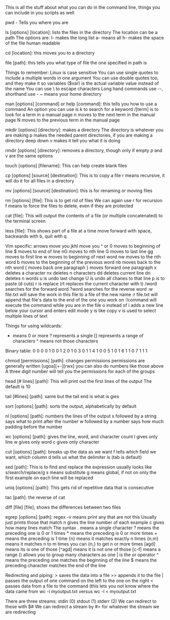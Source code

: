 This is all the stuff about what you can do in the command line, things you can 
include in you scripts as well

pwd - Tells you where you are

ls [options] [location]: lists the files in the directory
	The location can be a path
	The options are: 
		l- makes the long list
		a- means all
		h- makes the space of the file human readable

cd [location]: this moves you to a directory

file [path]: this tells you what type of file the one specified in path is

Things to remember: 
	Linux is case sensitive
	You can use single quotes to include a multiple words in one argument
	You can use double quotes too, and they make it so variables ($var) is the actual variable value instead of the name
	You can use \ to escape characters
	Long hand commands use --, shorthand use -
	~ means your home directory

man [options] [command] or help [command]: this tells you how to use a command
	An option you can use is k to search for a keyword
	/[term] is to look for a term in a manual page
	n moves to the next term in the manual page
	N moves to the previous term in the manual page

mkdir [options] [directory]: makes a directory
	The directory is whatever you are making
	p makes the needed parent directories, if you are making a directory deep down
	v makes it tell you what it is doing

rmdir [options] [directory]: removes a directory, though only if empty
	p and v are the same options

touch [options] [filename]: This can help create blank files

cp [options] [source] [destination]: This is to copy a file
	r means recursive, it will do it for all files in a directory

mv [options] [source] [destination]: this is for renaming or moving files
	
rm [options] [file]: This is to get rid of files
	We can again use r for recursion
	f means to force the files to delete, even if they are protected

cat [file]: This will output the contents of a file (or multiple concatenated) to the terminal screen

less [file]: This shows part of a file at a time
	move forward with space, backwards with b, quit with q

Vim specific:
	arrows move you
	jkhl move you
	^ or 0 moves to beginning of line
	$ moves to end of line
	nG moves to nth line
	G moves to last line
	gg moves to first line
	w moves to beginning of next word
	nw moves to the nth word
	b moves to the beginning of the previous word
	nb moves back to the nth word
	{ moves back one paragraph
	} moves forward one paragraph
	x deletes a character
	nx deletes n characters
	dd deletes current line
	dn deletes n words
	u is undo last change
	U is undo all chanes to that line
	p is to paste (d cuts)
	r is replace (rt replaces the current character with t)
	/word searches for the forward word
	?word searches for the reverse word
	:w file.txt will save the work in this file to a file of the new name
	:r file.txt will append that file's data to the end of the one you work on
	:!command will execute the command while you are in the file
	o instead of i adds a new line below your cursor and enters edit mode
	y is like copy
	v is used to select multiple lines of text

Things for using wildcards:
  * means 0 or more
  ? represents a single 
  [] represents a range of characters
  ^ means not those characters

Binary table:
  0   0 0 0
  1   0 0 1
  2   0 1 0
  3   0 1 1
  4   1 0 0
  5   1 0 1
  6   1 1 0
  7   1 1 1

chmod [permissions] [path]: changes permissions
  permissions are generally written [ugoa][+-][rwx]
  you can also do numbers like those above
    A three digit number will tell you the permissions for each of the groups

head [# lines] [path]: This will print out the first lines of the output
  The default is 10

tail [#lines] [path]: same but the tail end is what is gies

sort [options] [path]: sorts the output, alphabetically by default

nl [options] [path]: numbers the lines of the output
  s followed by a string says what to print after the number
  w followed by a number says how much padding before the number

wc [options] [path]: gives the line, word, and character count
  l gives only line
  w gives only word
  c gives only character

cut [options] [path]: breaks up the data as we want
  f tells which field we want, which column
  d tells us what the delimiter is (tab is default)

sed <expression> [path]: This is to find and replace
    the expression usually looks like s/search/replace/g
    s means substitute
    g means global, if not on only the first example on each line will be replaced

uniq [options] [path]: This gets rid of repetitive data that is consecutive
    
tac [path]: the reverse of cat

diff [file] [file]; shows the differences between two files

egrep [options] <pattern> [path]: regex
    -v means print any that are not this
    Usually just prints those that match
    n gives the line number of each example
    c gives how many lines match
    The syntax
        . means a single character
        ? means the preceding one is 0 or 1 times 
        * means the preceding is 0 or more times
        + means the preceding is 1 time
        {n} means it matches exactly n times
        {n,m} means it matches n to m times
            you can {n,} to get n or more times
        [agd] means its is one of those
        [^agd] means it is not one of those
        [c-f] means a range
        () allows you to group many characters as one
        | is the or operator
        ^ means the preceding one matches the beginning of the line
        $ means the preceding character matches the end of the line

Redirecting and piping:
    > saves the data into a file
    >> appends it to the file
    | passes the output of one command on the left to the one on the right
    < passes data from a file to the command (this lets you not know where the data came from
        wc -l myoutput.txt versus wc -l < myoutput.txt

There are three streams:
    stdin (0)
    stdout (1)
    stderr (2)
    We can redirect to these with $#
    We can redirect a stream by #> for whatever the stream we are redirecting
